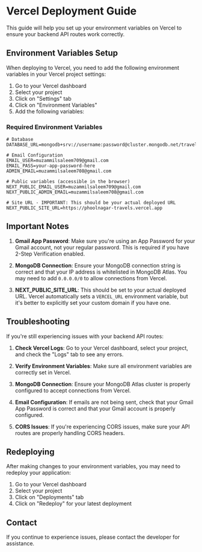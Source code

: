 # Vercel Deployment Guide

This guide will help you set up your environment variables on Vercel to ensure your backend API routes work correctly.

## Environment Variables Setup

When deploying to Vercel, you need to add the following environment variables in your Vercel project settings:

1. Go to your Vercel dashboard
2. Select your project
3. Click on "Settings" tab
4. Click on "Environment Variables"
5. Add the following variables:

### Required Environment Variables

```
# Database
DATABASE_URL=mongodb+srv://username:password@cluster.mongodb.net/travel_agency

# Email Configuration
EMAIL_USER=muzammilsaleem709@gmail.com
EMAIL_PASS=your-app-password-here
ADMIN_EMAIL=muzammilsaleem708@gmail.com

# Public variables (accessible in the browser)
NEXT_PUBLIC_EMAIL_USER=muzammilsaleem709@gmail.com
NEXT_PUBLIC_ADMIN_EMAIL=muzammilsaleem708@gmail.com

# Site URL - IMPORTANT: This should be your actual deployed URL
NEXT_PUBLIC_SITE_URL=https://phoolnagar-travels.vercel.app
```

## Important Notes

1. **Gmail App Password**: Make sure you're using an App Password for your Gmail account, not your regular password. This is required if you have 2-Step Verification enabled.

2. **MongoDB Connection**: Ensure your MongoDB connection string is correct and that your IP address is whitelisted in MongoDB Atlas. You may need to add `0.0.0.0/0` to allow connections from Vercel.

3. **NEXT_PUBLIC_SITE_URL**: This should be set to your actual deployed URL. Vercel automatically sets a `VERCEL_URL` environment variable, but it's better to explicitly set your custom domain if you have one.

## Troubleshooting

If you're still experiencing issues with your backend API routes:

1. **Check Vercel Logs**: Go to your Vercel dashboard, select your project, and check the "Logs" tab to see any errors.

2. **Verify Environment Variables**: Make sure all environment variables are correctly set in Vercel.

3. **MongoDB Connection**: Ensure your MongoDB Atlas cluster is properly configured to accept connections from Vercel.

4. **Email Configuration**: If emails are not being sent, check that your Gmail App Password is correct and that your Gmail account is properly configured.

5. **CORS Issues**: If you're experiencing CORS issues, make sure your API routes are properly handling CORS headers.

## Redeploying

After making changes to your environment variables, you may need to redeploy your application:

1. Go to your Vercel dashboard
2. Select your project
3. Click on "Deployments" tab
4. Click on "Redeploy" for your latest deployment

## Contact

If you continue to experience issues, please contact the developer for assistance. 